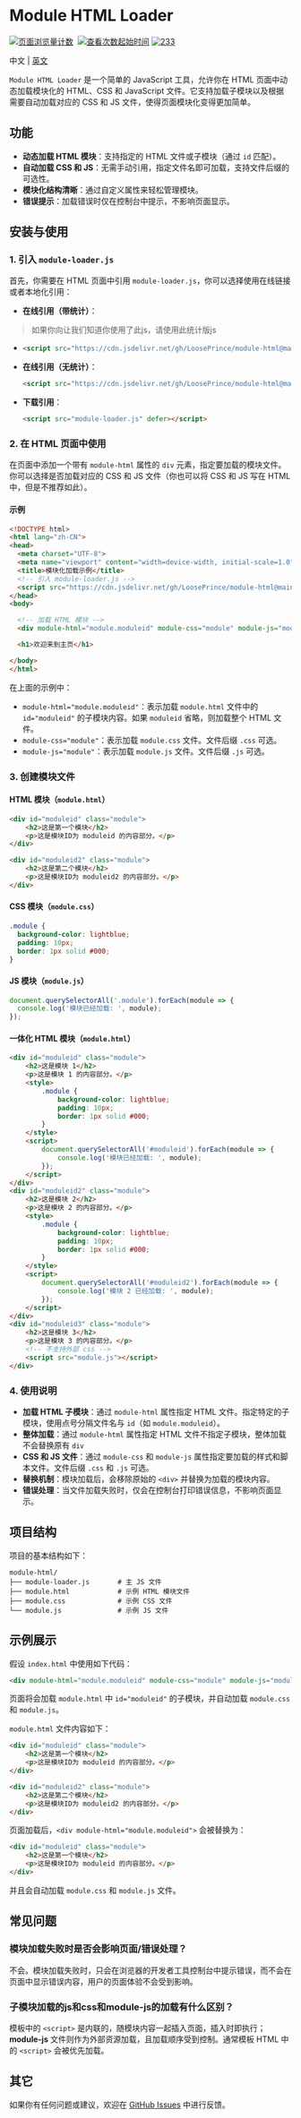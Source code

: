 # Module HTML Loader
[![页面浏览量计数](https://badges.toozhao.com/badges/01J7R020C5F3JE1P73WH453YCW/green.svg)](/) 
[![查看次数起始时间](https://img.shields.io/badge/查看次数统计起始于-2024%2F09%2F14-1?style=flat-square)](/)
[![233](https://www.xzt.plus/track?id=module-loader)](/) 

中文 | [英文](/)

`Module HTML Loader` 是一个简单的 JavaScript 工具，允许你在 HTML 页面中动态加载模块化的 HTML、CSS 和 JavaScript 文件。它支持加载子模块以及根据需要自动加载对应的 CSS 和 JS 文件，使得页面模块化变得更加简单。

## 功能

- **动态加载 HTML 模块**：支持指定的 HTML 文件或子模块（通过 `id` 匹配）。
- **自动加载 CSS 和 JS**：无需手动引用，指定文件名即可加载，支持文件后缀的可选性。
- **模块化结构清晰**：通过自定义属性来轻松管理模块。
- **错误提示**：加载错误时仅在控制台中提示，不影响页面显示。

## 安装与使用

### 1. 引入 `module-loader.js`

首先，你需要在 HTML 页面中引用 `module-loader.js`，你可以选择使用在线链接或者本地化引用：

- **在线引用（带统计）**：
> 如果你向让我们知道你使用了此js，请使用此统计版js
- 
  ```html
  <script src="https://cdn.jsdelivr.net/gh/LoosePrince/module-html@main/module-loader-online.js" defer></script>
  ```

- **在线引用（无统计）**：
  
  ```html
  <script src="https://cdn.jsdelivr.net/gh/LoosePrince/module-html@main/module-loader.js" defer></script>
  ```
- **下载引用**：
  
  ```html
  <script src="module-loader.js" defer></script>
  ```

### 2. 在 HTML 页面中使用

在页面中添加一个带有 `module-html` 属性的 `div` 元素，指定要加载的模块文件。你可以选择是否加载对应的 CSS 和 JS 文件（你也可以将 CSS 和 JS 写在 HTML 中，但是不推荐如此）。

#### 示例

```html
<!DOCTYPE html>
<html lang="zh-CN">
<head>
  <meta charset="UTF-8">
  <meta name="viewport" content="width=device-width, initial-scale=1.0">
  <title>模块化加载示例</title>
  <!-- 引入 module-loader.js -->
  <script src="https://cdn.jsdelivr.net/gh/LoosePrince/module-html@main/module-loader.js" defer></script>
</head>
<body>

  <!-- 加载 HTML 模块 -->
  <div module-html="module.moduleid" module-css="module" module-js="module"></div>

  <h1>欢迎来到主页</h1>

</body>
</html>
```

在上面的示例中：

- `module-html="module.moduleid"`：表示加载 `module.html` 文件中的 `id="moduleid"` 的子模块内容。如果 `moduleid` 省略，则加载整个 HTML 文件。
- `module-css="module"`：表示加载 `module.css` 文件。文件后缀 `.css` 可选。
- `module-js="module"`：表示加载 `module.js` 文件。文件后缀 `.js` 可选。

### 3. 创建模块文件

#### HTML 模块（`module.html`）

```html
<div id="moduleid" class="module">
    <h2>这是第一个模块</h2>
    <p>这是模块ID为 moduleid 的内容部分。</p>
</div>

<div id="moduleid2" class="module">
    <h2>这是第二个模块</h2>
    <p>这是模块ID为 moduleid2 的内容部分。</p>
</div>
```

#### CSS 模块（`module.css`）

```css
.module {
  background-color: lightblue;
  padding: 10px;
  border: 1px solid #000;
}
```

#### JS 模块（`module.js`）

```javascript
document.querySelectorAll('.module').forEach(module => {
  console.log('模块已经加载: ', module);
});
```

#### 一体化 HTML 模块（`module.html`）

```html
<div id="moduleid" class="module">
    <h2>这是模块 1</h2>
    <p>这是模块 1 的内容部分。</p>
    <style>
        .module {
            background-color: lightblue;
            padding: 10px;
            border: 1px solid #000;
        }
    </style>
    <script>
        document.querySelectorAll('#moduleid').forEach(module => {
            console.log('模块已经加载: ', module);
        });
    </script>
</div>
<div id="moduleid2" class="module">
    <h2>这是模块 2</h2>
    <p>这是模块 2 的内容部分。</p>
    <style>
        .module {
            background-color: lightblue;
            padding: 10px;
            border: 1px solid #000;
        }
    </style>
    <script>
        document.querySelectorAll('#moduleid2').forEach(module => {
            console.log('模块 2 已经加载: ', module);
        });
    </script>
</div>
<div id="moduleid3" class="module">
    <h2>这是模块 3</h2>
    <p>这是模块 3 的内容部分。</p>
    <!-- 不支持外部 css -->
    <script src="module.js"></script>
</div>
```

### 4. 使用说明

- **加载 HTML 子模块**：通过 `module-html` 属性指定 HTML 文件。指定特定的子模块，使用点号分隔文件名与 `id`（如 `module.moduleid`）。
- **整体加载**：通过 `module-html` 属性指定 HTML 文件不指定子模块，整体加载不会替换原有 `div`
- **CSS 和 JS 文件**：通过 `module-css` 和 `module-js` 属性指定要加载的样式和脚本文件。文件后缀 `.css` 和 `.js` 可选。
- **替换机制**：模块加载后，会移除原始的 `<div>` 并替换为加载的模块内容。
- **错误处理**：当文件加载失败时，仅会在控制台打印错误信息，不影响页面显示。

## 项目结构

项目的基本结构如下：

```
module-html/
├── module-loader.js       # 主 JS 文件
├── module.html            # 示例 HTML 模块文件
├── module.css             # 示例 CSS 文件
└── module.js              # 示例 JS 文件
```

## 示例展示

假设 `index.html` 中使用如下代码：

```html
<div module-html="module.moduleid" module-css="module" module-js="module"></div>
```

页面将会加载 `module.html` 中 `id="moduleid"` 的子模块，并自动加载 `module.css` 和 `module.js`。

`module.html` 文件内容如下：

```html
<div id="moduleid" class="module">
    <h2>这是第一个模块</h2>
    <p>这是模块ID为 moduleid 的内容部分。</p>
</div>

<div id="moduleid2" class="module">
    <h2>这是第二个模块</h2>
    <p>这是模块ID为 moduleid2 的内容部分。</p>
</div>
```

页面加载后，`<div module-html="module.moduleid">` 会被替换为：

```html
<div id="moduleid" class="module">
    <h2>这是第一个模块</h2>
    <p>这是模块ID为 moduleid 的内容部分。</p>
</div>
```

并且会自动加载 `module.css` 和 `module.js` 文件。

## 常见问题

### 模块加载失败时是否会影响页面/错误处理？

不会。模块加载失败时，只会在浏览器的开发者工具控制台中提示错误，而不会在页面中显示错误内容，用户的页面体验不会受到影响。

### 子模块加载的js和css和module-js的加载有什么区别？

模板中的 `<script>` 是内联的，随模块内容一起插入页面，插入时即执行；**module-js** 文件则作为外部资源加载，且加载顺序受到控制。通常模板 HTML 中的 `<script>` 会被优先加载。

## 其它

如果你有任何问题或建议，欢迎在 [GitHub Issues](https://github.com/LoosePrince/module-html/issues) 中进行反馈。

